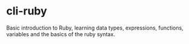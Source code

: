 cli-ruby
========

Basic introduction to Ruby, learning data types, expressions, functions, variables and the basics of the ruby syntax.
